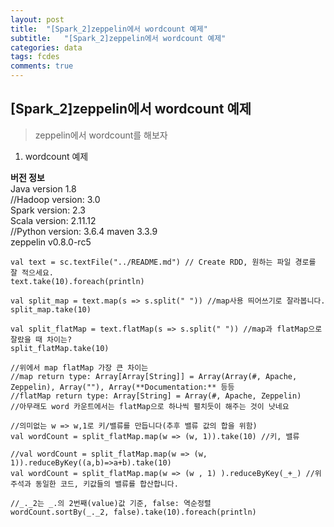 ```yaml
---
layout: post
title:  "[Spark_2]zeppelin에서 wordcount 예제"
subtitle:   "[Spark_2]zeppelin에서 wordcount 예제"
categories: data
tags: fcdes
comments: true
---
```


## [Spark_2]zeppelin에서 wordcount 예제

> zeppelin에서 wordcount를 해보자

1. wordcount 예제

 **버전 정보**  
 Java version 1.8  
 //Hadoop version: 3.0  
 Spark version: 2.3  
 Scala version: 2.11.12  
 //Python version: 3.6.4
 maven 3.3.9  
 zeppelin v0.8.0-rc5  

```
val text = sc.textFile("../README.md") // Create RDD, 원하는 파일 경로를 잘 적으세요.
text.take(10).foreach(println)

val split_map = text.map(s => s.split(" ")) //map사용 띄어쓰기로 잘라봅니다.
split_map.take(10)

val split_flatMap = text.flatMap(s => s.split(" ")) //map과 flatMap으로 잘랐을 때 차이는?
split_flatMap.take(10)

//위에서 map flatMap 가장 큰 차이는
//map return type: Array[Array[String]] = Array(Array(#, Apache, Zeppelin), Array(""), Array(**Documentation:** 등등
//flatMap return type: Array[String] = Array(#, Apache, Zeppelin)
//아무래도 word 카운트에서는 flatMap으로 하나씩 펼치듯이 해주는 것이 낫네요

//의미없는 w => w,1로 키/밸류를 만듭니다(추후 밸류 값의 합을 위함)
val wordCount = split_flatMap.map(w => (w, 1)).take(10) //키, 밸류

//val wordCount = split_flatMap.map(w => (w, 1)).reduceByKey((a,b)=>a+b).take(10)
val wordCount = split_flatMap.map(w => (w , 1) ).reduceByKey(_+_) //위 주석과 동일한 코드, 키값들의 밸류를 합산합니다.

//_._2는 _.의 2번째(value)값 기준, false: 역순정렬
wordCount.sortBy(_._2, false).take(10).foreach(println)
```
